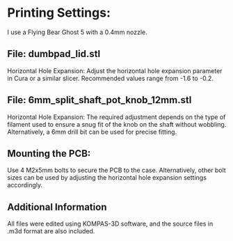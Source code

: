 # Printing Settings:
I use a Flying Bear Ghost 5 with a 0.4mm nozzle.

## File: dumbpad_lid.stl
Horizontal Hole Expansion:
Adjust the horizontal hole expansion parameter in Cura or a similar slicer. Recommended values range from -1.6 to -0.2.
## File: 6mm_split_shaft_pot_knob_12mm.stl
Horizontal Hole Expansion:
The required adjustment depends on the type of filament used to ensure a snug fit of the knob on the shaft without wobbling. Alternatively, a 6mm drill bit can be used for precise fitting.
## Mounting the PCB:
 Use 4 M2x5mm bolts to secure the PCB to the case. Alternatively, other bolt sizes can be used by adjusting the horizontal hole expansion settings accordingly.
## Additional Information
 All files were edited using KOMPAS-3D software, and the source files in .m3d format are also included.

